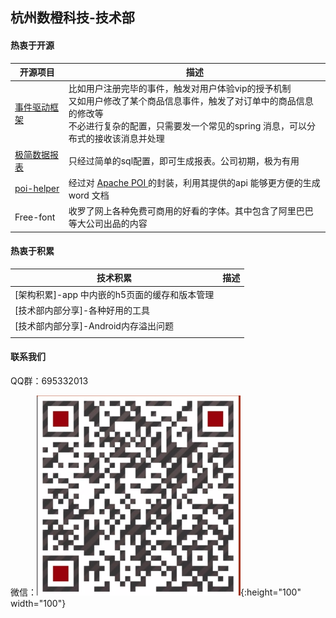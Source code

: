 ## 杭州数橙科技-技术部

#### 热衷于开源

| 开源项目                                                     | 描述                                                         |
| ------------------------------------------------------------ | ------------------------------------------------------------ |
| [事件驱动框架](https://github.com/HangZhouShuChengKeJi/eventframework) | 比如用户注册完毕的事件，触发对用户体验vip的授予机制<br>又如用户修改了某个商品信息事件，触发了对订单中的商品信息的修改等<br>不必进行复杂的配置，只需要发一个常见的spring 消息，可以分布式的接收该消息并处理 |
| [极简数据报表](https://github.com/HangZhouShuChengKeJi/simple-report) | 只经过简单的sql配置，即可生成报表。公司初期，极为有用        |
| [poi-helper](https://github.com/HangZhouShuChengKeJi/poi-helper) | 经过对 [Apache POI ](https://poi.apache.org/)的封装，利用其提供的api 能够更方便的生成 word 文档 |
| Free-font                                                    | 收罗了网上各种免费可商用的好看的字体。其中包含了阿里巴巴等大公司出品的内容 |



#### 热衷于积累

| 技术积累                                      | 描述 |
| --------------------------------------------- | ---- |
| [架构积累]-app 中内嵌的h5页面的缓存和版本管理 |      |
| [技术部内部分享]-各种好用的工具               |      |
| [技术部内部分享]-Android内存溢出问题          |      |
|                                               |      |

#### 联系我们

QQ群：695332013

微信：![test](wechat.png){:height="100" width="100"}



